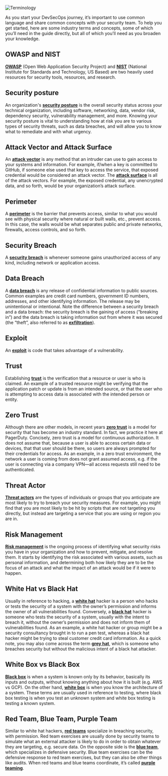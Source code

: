 ![Terminology](/assets/images/headers/terminology.png)

As you start your DevSecOps journey, it’s important to use common language and share common concepts with your security team. To help you get started, here are some industry terms and concepts, some of which you’ll need in the guide directly, but all of which you’ll need as you broaden your knowledge.

## OWASP and NIST


**<u>OWASP**</u> (Open Web Application Security Project) and **<u>NIST**</u> (National Institute for Standards and Technology, US Based) are two heavily used resources for security tools, resources, and research.

## Security posture

An organization's **<u>security posture**</u> is the overall security status across your technical organization, including software, networking, data, vendor risk, dependency security, vulnerability management, and more. Knowing your security posture is vital to understanding how at risk you are to various types of security threats, such as data breaches, and will allow you to know what to remediate and with what urgency.

## Attack Vector and Attack Surface

An **<u>attack vector**</u> is any method that an intruder can use to gain access to your systems and information. For example, if/when a key is committed to GitHub, if someone else used that key to access the service, that exposed credential would be considered an attack vector. The **<u>attack surface**</u> is all of the attack vectors. For example, the exposed credential, any unencrypted data, and so forth, would be your organization’s attack surface.

## Perimeter

A **<u>perimeter**</u> is the barrier that prevents access, similar to what you would see with physical security where natural or built walls, etc., prevent access. In this case, the walls would be what separates public and private networks, firewalls, access controls, and so forth.

## Security Breach

A **<u>security breach**</u> is whenever someone gains unauthorized access of any kind, including network or application access.

## Data Breach

A **<u>data breach**</u> is any release of confidential information to public sources. Common examples are credit card numbers, government ID numbers, addresses, and other identifying information. The release may be unintentional or intentional. Note the difference between a security breach and a data breach: the security breach is the gaining of access (“breaking in”) and the data breach is taking information out from where it was secured (the “theft”, also referred to as **<u>exfiltration**</u>).

## Exploit

An **<u>exploit**</u> is code that takes advantage of a vulnerability.

## Trust

Establishing **<u>trust**</u> is the verification that a resource or user is who is claimed. An example of a trusted resource might be verifying that the application patch or update is from an intended source, or that the user who is attempting to access data is associated with the intended person or entity.

## Zero Trust

Although there are other models, in recent years **<u>zero trust**</u> is a model for security that has become an industry standard. In fact, we practice it here at PagerDuty. Concisely, zero trust is a model for continuous authorization. It does not assume that, because a user is able to access certain data or devices, that that user should be there, so users are always prompted for their credentials for access. As an example, in a zero trust environment, the network a user is coming from does not grant assumed access, e.g. if the user is connecting via a company VPN—all access requests still need to be authenticated.

## Threat Actor

**<u>Threat actors**</u> are the types of individuals or groups that you anticipate are most likely to try to breach your security measures. For example, you might find that you are most likely to be hit by scripts that are not targeting you directly, but instead are targeting a service that you are using or region you are in.

## Risk Management

**<u>Risk management**</u> is the ongoing process of identifying what security risks you have in your organization and how to prevent, mitigate, and resolve them. It starts by identifying the risk associated with various assets, such as personal information, and determining both how likely they are to be the focus of an attack and what the impact of an attack would be if it were to happen.

## White Hat vs Black Hat

Usually in reference to hacking, a **<u>white hat**</u> hacker is a person who hacks or tests the security of a system with the owner’s permission and informs the owner of all vulnerabilities found. Conversely, a **<u>black hat**</u> hacker is someone who tests the security of a system, usually with the intent to breach it, without the owner’s permission and does not inform them of vulnerabilities found. As an example, a white hat hacker or group might be a security consultancy brought in to run a pen test, whereas a black hat hacker might be trying to steal customer credit card information. As a quick note, you may also come across the term **<u>grey hat**</u>, which is someone who breaches security but without the malicious intent of a black hat attacker.

## White Box vs Black Box

**<u>Black box**</u> is when a system is known only by its behavior, basically its inputs and outputs, without knowing anything about how it is built (e.g. AWS vs GCP). On the other hand, **<u>white box**</u> is when you know the architecture of a system. These terms are usually used in reference to testing, where black box testing is when you test an unknown system and white box testing is testing a known system.

## Red Team, Blue Team, Purple Team

Similar to white hat hackers, **<u>red teams**</u> specialize in breaching security, with permission. Red team exercises are usually done by security teams to simulate what an external attacker is likely to do in order to obtain whatever they are targeting, e.g. secure data. On the opposite side is the **<u>blue team**</u>, which specializes in defensive security. Blue team exercises can be the defensive response to red team exercises, but they can also be other things like audits. When red teams and blue teams coordinate, it’s called **<u>purple teaming**</u>.

